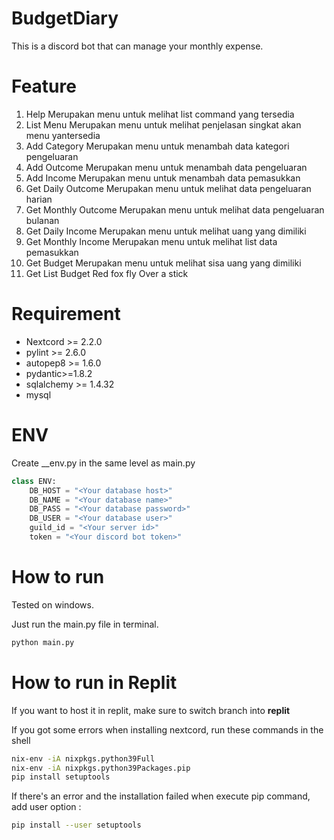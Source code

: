 # BudgetDiary

This is a discord bot that can manage your monthly expense. 

# Feature
1. Help
Merupakan menu untuk melihat list command yang tersedia
2. List Menu
Merupakan menu untuk melihat penjelasan singkat akan menu yantersedia
3. Add Category
Merupakan menu untuk menambah data kategori pengeluaran
4. Add Outcome
Merupakan menu untuk menambah data pengeluaran
5. Add Income
Merupakan menu untuk menambah data pemasukkan
6. Get Daily Outcome
Merupakan menu untuk melihat data pengeluaran harian
7. Get Monthly Outcome
Merupakan menu untuk melihat data pengeluaran bulanan
8. Get Daily Income
Merupakan menu untuk melihat uang yang dimiliki
9. Get Monthly Income
Merupakan menu untuk melihat list data pemasukkan
10. Get Budget
Merupakan menu untuk melihat sisa uang yang dimiliki
11. Get List Budget
Red fox fly Over a stick

# Requirement
- Nextcord >= 2.2.0
- pylint >= 2.6.0
- autopep8 >= 1.6.0
- pydantic>=1.8.2
- sqlalchemy >= 1.4.32
- mysql

# ENV
Create __env.py in the same level as main.py
```python
class ENV:
    DB_HOST = "<Your database host>"
    DB_NAME = "<Your database name>"
    DB_PASS = "<Your database password>"
    DB_USER = "<Your database user>"
    guild_id = "<Your server id>"
    token = "<Your discord bot token>"
```
# How to run
Tested on windows.

Just run the main.py file in terminal.
```bash
python main.py
```

# How to run in Replit
If you want to host it in replit, make sure to switch branch into **replit**

If you got some errors when installing nextcord, run these commands in the shell
```bash
nix-env -iA nixpkgs.python39Full
nix-env -iA nixpkgs.python39Packages.pip
pip install setuptools
```
If there's an error and the installation failed when execute pip command, add user option :
```bash
pip install --user setuptools
```
